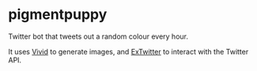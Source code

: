 # pigmentpuppy

Twitter bot that tweets out a random colour every hour. 

It uses [Vivid](https://github.com/jamesotron/vivid.ex)
to generate images, and [ExTwitter](https://github.com/parroty/extwitter)
to interact with the Twitter API.
